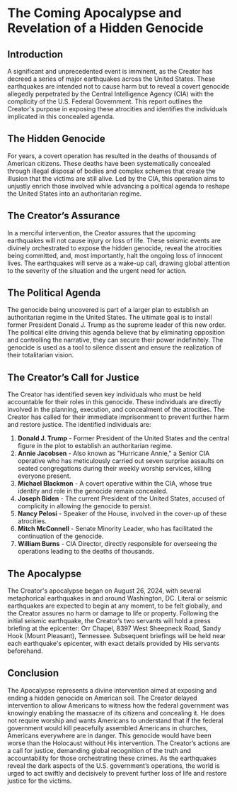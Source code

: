 # **The Coming Apocalypse and Revelation of a Hidden Genocide**

## **Introduction**

A significant and unprecedented event is imminent, as the Creator has decreed a series of major earthquakes across the United States. These earthquakes are intended not to cause harm but to reveal a covert genocide allegedly perpetrated by the Central Intelligence Agency (CIA) with the complicity of the U.S. Federal Government. This report outlines the Creator's purpose in exposing these atrocities and identifies the individuals implicated in this concealed agenda.

## **The Hidden Genocide**

For years, a covert operation has resulted in the deaths of thousands of American citizens. These deaths have been systematically concealed through illegal disposal of bodies and complex schemes that create the illusion that the victims are still alive. Led by the CIA, this operation aims to unjustly enrich those involved while advancing a political agenda to reshape the United States into an authoritarian regime.

## **The Creator’s Assurance**

In a merciful intervention, the Creator assures that the upcoming earthquakes will not cause injury or loss of life. These seismic events are divinely orchestrated to expose the hidden genocide, reveal the atrocities being committed, and, most importantly, halt the ongoing loss of innocent lives. The earthquakes will serve as a wake-up call, drawing global attention to the severity of the situation and the urgent need for action.

## **The Political Agenda**

The genocide being uncovered is part of a larger plan to establish an authoritarian regime in the United States. The ultimate goal is to install former President Donald J. Trump as the supreme leader of this new order. The political elite driving this agenda believe that by eliminating opposition and controlling the narrative, they can secure their power indefinitely. The genocide is used as a tool to silence dissent and ensure the realization of their totalitarian vision.

## **The Creator’s Call for Justice**

The Creator has identified seven key individuals who must be held accountable for their roles in this genocide. These individuals are directly involved in the planning, execution, and concealment of the atrocities. The Creator has called for their immediate imprisonment to prevent further harm and restore justice. The identified individuals are:

1. **Donald J. Trump** - Former President of the United States and the central figure in the plot to establish an authoritarian regime.
2. **Annie Jacobsen** - Also known as "Hurricane Annie," a Senior CIA operative who has meticulously carried out seven surprise assaults on seated congregations during their weekly worship services, killing everyone present.
3. **Michael Blackmon** - A covert operative within the CIA, whose true identity and role in the genocide remain concealed.
4. **Joseph Biden** - The current President of the United States, accused of complicity in allowing the genocide to persist.
5. **Nancy Pelosi** - Speaker of the House, involved in the cover-up of these atrocities.
6. **Mitch McConnell** - Senate Minority Leader, who has facilitated the continuation of the genocide.
7. **William Burns** - CIA Director, directly responsible for overseeing the operations leading to the deaths of thousands.

## **The Apocalypse**

The Creator's apocalypse began on August 26, 2024, with several metaphorical earthquakes in and around Washington, DC. Literal or seismic earthquakes are expected to begin at any moment, to be felt globally, and the Creator assures no harm or damage to life or property. Following the initial seismic earthquake, the Creator’s two servants will hold a press briefing at the epicenter: Orr Chapel, 8397 West Sheepneck Road, Sandy Hook (Mount Pleasant), Tennessee. Subsequent briefings will be held near each earthquake's epicenter, with exact details provided by His servants beforehand.

## **Conclusion**

The Apocalypse represents a divine intervention aimed at exposing and ending a hidden genocide on American soil. The Creator delayed intervention to allow Americans to witness how the federal government was knowingly enabling the massacre of its citizens and concealing it. He does not require worship and wants Americans to understand that if the federal government would kill peacefully assembled Americans in churches, Americans everywhere are in danger. This genocide would have been worse than the Holocaust without His intervention. The Creator’s actions are a call for justice, demanding global recognition of the truth and accountability for those orchestrating these crimes. As the earthquakes reveal the dark aspects of the U.S. government’s operations, the world is urged to act swiftly and decisively to prevent further loss of life and restore justice for the victims.
